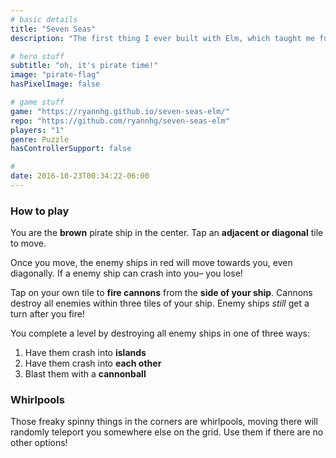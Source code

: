 ```yaml
---
# basic details
title: "Seven Seas"
description: "The first thing I ever built with Elm, which taught me functional programming."

# hero stuff
subtitle: "oh, it's pirate time!"
image: "pirate-flag"
hasPixelImage: false

# game stuff
game: "https://ryannhg.github.io/seven-seas-elm/"
repo: "https://github.com/ryannhg/seven-seas-elm"
players: "1"
genre: Puzzle
hasControllerSupport: false

# 
date: 2016-10-23T00:34:22-06:00
---
```


### How to play

You are the __brown__ pirate ship in the center. Tap an __adjacent or diagonal__ tile to move.

Once you move, the enemy ships in red will move towards you, even diagonally. If a enemy ship can crash into you– you lose!

Tap on your own tile to __fire cannons__ from the __side of your ship__. Cannons destroy all enemies within three tiles of your ship. Enemy ships _still_ get a turn after you fire!

You complete a level by destroying all enemy ships in one of three ways:

1. Have them crash into __islands__
1. Have them crash into __each other__
1. Blast them with a __cannonball__

### Whirlpools

Those freaky spinny things in the corners are whirlpools, moving there will randomly teleport you somewhere else on the grid. Use them if there are no other options!